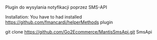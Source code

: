 Plugin do wysylania notyfikacji poprzez SMS-API

Installation:
You have to had installed https://github.com/fmancardi/helperMethods plugin

git clone https://github.com/Go2Ecommerce/MantisSmsApi.git SmsApi
